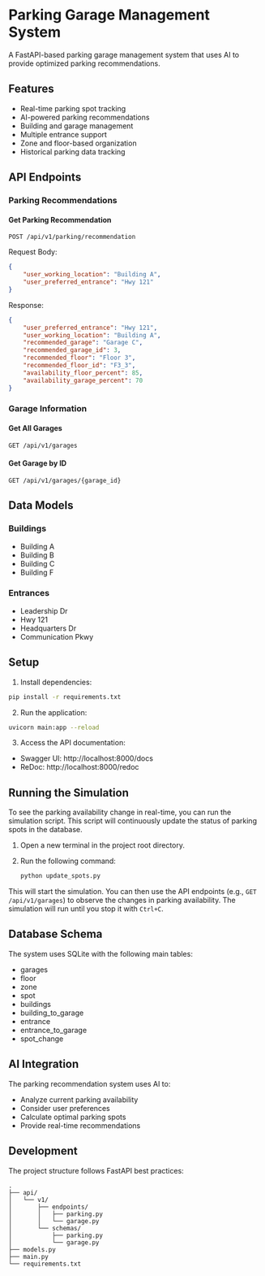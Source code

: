 # Parking Garage Management System

A FastAPI-based parking garage management system that uses AI to provide optimized parking recommendations.

## Features

- Real-time parking spot tracking
- AI-powered parking recommendations
- Building and garage management
- Multiple entrance support
- Zone and floor-based organization
- Historical parking data tracking

## API Endpoints

### Parking Recommendations

#### Get Parking Recommendation
```http
POST /api/v1/parking/recommendation
```

Request Body:
```json
{
    "user_working_location": "Building A",
    "user_preferred_entrance": "Hwy 121"
}
```

Response:
```json
{
    "user_preferred_entrance": "Hwy 121",
    "user_working_location": "Building A",
    "recommended_garage": "Garage C",
    "recommended_garage_id": 3,
    "recommended_floor": "Floor 3",
    "recommended_floor_id": "F3_3",
    "availability_floor_percent": 85,
    "availability_garage_percent": 70
}
```

### Garage Information

#### Get All Garages
```http
GET /api/v1/garages
```

#### Get Garage by ID
```http
GET /api/v1/garages/{garage_id}
```

## Data Models

### Buildings
- Building A
- Building B
- Building C
- Building F

### Entrances
- Leadership Dr
- Hwy 121
- Headquarters Dr
- Communication Pkwy

## Setup

1. Install dependencies:
```bash
pip install -r requirements.txt
```

2. Run the application:
```bash
uvicorn main:app --reload
```

3. Access the API documentation:
- Swagger UI: http://localhost:8000/docs
- ReDoc: http://localhost:8000/redoc

## Running the Simulation

To see the parking availability change in real-time, you can run the simulation script. This script will continuously update the status of parking spots in the database.

1.  Open a new terminal in the project root directory.
2.  Run the following command:

    ```bash
    python update_spots.py
    ```

This will start the simulation. You can then use the API endpoints (e.g., `GET /api/v1/garages`) to observe the changes in parking availability. The simulation will run until you stop it with `Ctrl+C`.

## Database Schema

The system uses SQLite with the following main tables:
- garages
- floor
- zone
- spot
- buildings
- building_to_garage
- entrance
- entrance_to_garage
- spot_change

## AI Integration

The parking recommendation system uses AI to:
- Analyze current parking availability
- Consider user preferences
- Calculate optimal parking spots
- Provide real-time recommendations

## Development

The project structure follows FastAPI best practices:
```
.
├── api/
│   └── v1/
│       ├── endpoints/
│       │   ├── parking.py
│       │   └── garage.py
│       └── schemas/
│           ├── parking.py
│           └── garage.py
├── models.py
├── main.py
└── requirements.txt
``` 